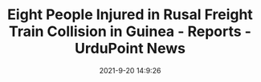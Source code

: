 ---
"title": "Eight People Injured in Rusal Freight Train Collision in Guinea - Reports - UrduPoint News"
"date": "2021-9-20 14:9:26"
"feed_name": "GOOGLENEWSMINING"
"feed_website": "https://news.google.com/search?q=mining%2Bincident&hl=en-US&gl=US&ceid=US:en"
"feed_rss": "https://news.google.com/rss/search?q=mining%2Bincident&hl=en-US&gl=US&ceid=US:en"
"link": "https://www.urdupoint.com/en/world/eight-people-injured-in-rusal-freight-train-c-1355187.html"
"file": "_posts/2021-1-1-a4c4c190db3170baa58fab53ceffea74133c93f2.md"
"accident": "1"
"drilling": "0"
"dead": "0"
"injured": "8"
---